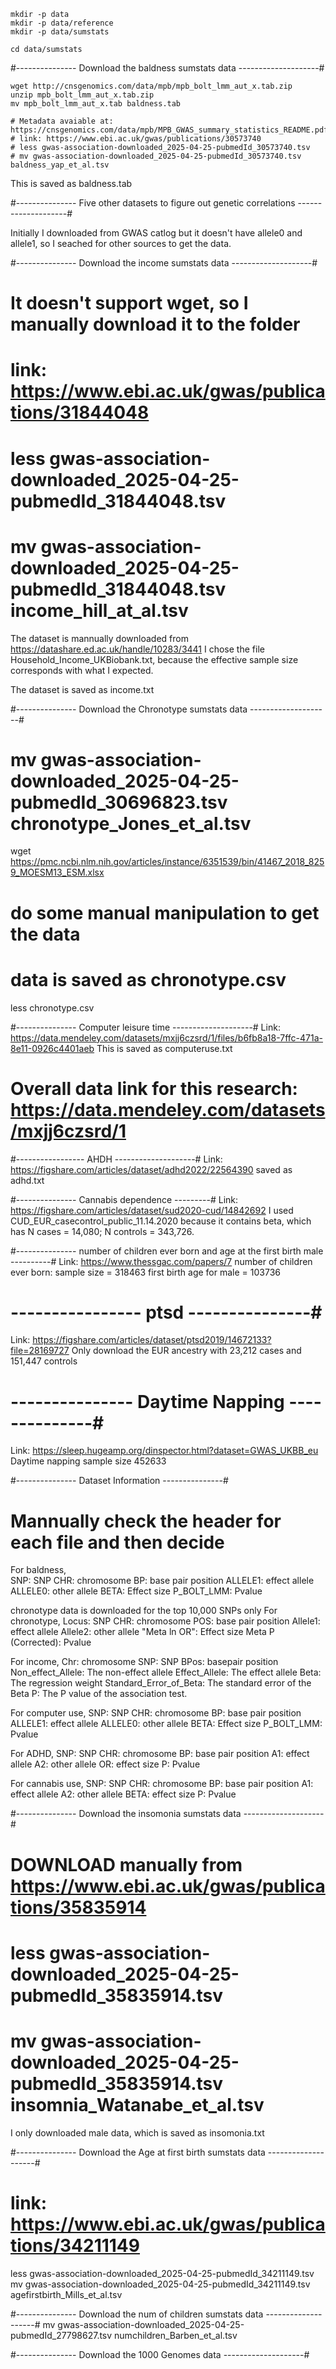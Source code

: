 <!-- # Documentation for downloading data 
# Notice that the data files are not pushed to the github  -->
```
mkdir -p data
mkdir -p data/reference
mkdir -p data/sumstats

cd data/sumstats
```

#--------------- Download the baldness sumstats data --------------------# 

```
wget http://cnsgenomics.com/data/mpb/mpb_bolt_lmm_aut_x.tab.zip 
unzip mpb_bolt_lmm_aut_x.tab.zip 
mv mpb_bolt_lmm_aut_x.tab baldness.tab

# Metadata avaiable at: https://cnsgenomics.com/data/mpb/MPB_GWAS_summary_statistics_README.pdf
# link: https://www.ebi.ac.uk/gwas/publications/30573740
# less gwas-association-downloaded_2025-04-25-pubmedId_30573740.tsv
# mv gwas-association-downloaded_2025-04-25-pubmedId_30573740.tsv baldness_yap_et_al.tsv
```
This is saved as baldness.tab

#--------------- Five other datasets to figure out genetic correlations --------------------#

Initially I downloaded from GWAS catlog but it doesn't have allele0 and allele1, so I seached for other sources to get the data. 

#--------------- Download the income sumstats data --------------------#
# It doesn't support wget, so I manually download it to the folder
# link: https://www.ebi.ac.uk/gwas/publications/31844048
# less gwas-association-downloaded_2025-04-25-pubmedId_31844048.tsv
# mv gwas-association-downloaded_2025-04-25-pubmedId_31844048.tsv income_hill_at_al.tsv

The dataset is mannually downloaded from https://datashare.ed.ac.uk/handle/10283/3441
I chose the file Household_Income_UKBiobank.txt, because the effective sample size corresponds with what I expected. 

The dataset is saved as income.txt 

#--------------- Download the Chronotype sumstats data --------------------#
# mv gwas-association-downloaded_2025-04-25-pubmedId_30696823.tsv chronotype_Jones_et_al.tsv

wget https://pmc.ncbi.nlm.nih.gov/articles/instance/6351539/bin/41467_2018_8259_MOESM13_ESM.xlsx 
# do some manual manipulation to get the data
# data is saved as chronotype.csv  
less chronotype.csv  

#--------------- Computer leisure time --------------------#
Link: https://data.mendeley.com/datasets/mxjj6czsrd/1/files/b6fb8a18-7ffc-471a-8e11-0926c4401aeb 
This is saved as computeruse.txt 
# Overall data link for this research: https://data.mendeley.com/datasets/mxjj6czsrd/1

#----------------- AHDH --------------------# 
Link: https://figshare.com/articles/dataset/adhd2022/22564390
saved as adhd.txt 

#--------------- Cannabis dependence ---------# 
Link: https://figshare.com/articles/dataset/sud2020-cud/14842692 
I used CUD_EUR_casecontrol_public_11.14.2020 because it contains beta, which has N cases = 14,080; N controls = 343,726.

#--------------- number of children ever born and age at the first birth male ----------# 
Link: https://www.thessgac.com/papers/7
number of children ever born: sample size = 318463
first birth age for male = 103736

# ---------------- ptsd ---------------# 
Link: https://figshare.com/articles/dataset/ptsd2019/14672133?file=28169727 
Only download the EUR ancestry with 23,212 cases and 151,447 controls 

# --------------- Daytime Napping --------------# 
Link: https://sleep.hugeamp.org/dinspector.html?dataset=GWAS_UKBB_eu
Daytime napping sample size 452633


#--------------- Dataset Information ---------------#

# Mannually check the header for each file and then decide 

For baldness,  
SNP: SNP
CHR: chromosome
BP: base pair position
ALLELE1: effect allele
ALLELE0: other allele
BETA: Effect size
P_BOLT_LMM: Pvalue

chronotype data is downloaded for the top 10,000 SNPs only 
For chronotype, 
Locus: SNP
CHR: chromosome
POS: base pair position
Allele1: effect allele
Allele2: other allele
"Meta ln OR": Effect size
Meta P (Corrected): Pvalue

For income, 
Chr: chromosome
SNP: SNP
BPos: basepair position
Non_effect_Allele: The non-effect allele
Effect_Allele: The effect allele
Beta: The regression weight
Standard_Error_of_Beta: The standard error of the Beta
P: The P value of the association test.

For computer use, 
SNP: SNP
CHR: chromosome
BP: base pair position
ALLELE1: effect allele
ALLELE0: other allele
BETA: Effect size
P_BOLT_LMM: Pvalue

For ADHD,
SNP: SNP
CHR: chromosome
BP: base pair position
A1: effect allele
A2: other allele
OR: effect size
P: Pvalue

For cannabis use,
SNP: SNP
CHR: chromosome
BP: base pair position
A1: effect allele
A2: other allele
BETA: effect size
P: Pvalue








#--------------- Download the insomonia sumstats data --------------------#
# DOWNLOAD manually from https://www.ebi.ac.uk/gwas/publications/35835914 
# less gwas-association-downloaded_2025-04-25-pubmedId_35835914.tsv
# mv gwas-association-downloaded_2025-04-25-pubmedId_35835914.tsv insomnia_Watanabe_et_al.tsv 

I only downloaded male data, which is saved as insomonia.txt 


#--------------- Download the Age at first birth sumstats data --------------------#
# link: https://www.ebi.ac.uk/gwas/publications/34211149
less gwas-association-downloaded_2025-04-25-pubmedId_34211149.tsv 
mv gwas-association-downloaded_2025-04-25-pubmedId_34211149.tsv agefirstbirth_Mills_et_al.tsv

#--------------- Download the num of children sumstats data --------------------#
mv gwas-association-downloaded_2025-04-25-pubmedId_27798627.tsv numchildren_Barben_et_al.tsv

#--------------- Download the 1000 Genomes data --------------------# 


